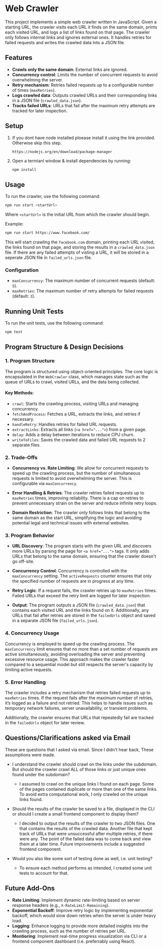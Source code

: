 
# Web Crawler

This project implements a simple web crawler written in JavaScript. Given a starting URL, the crawler visits each URL it finds on the same domain, prints each visited URL, and logs a list of links found on that page. The crawler only follows internal links and ignores external ones. It handles retries for failed requests and writes the crawled data into a JSON file.

## Features

- **Crawls only the same domain**: External links are ignored.
- **Concurrency control**: Limits the number of concurrent requests to avoid overwhelming the server.
- **Retry mechanism**: Retries failed requests up to a configurable number of times (`maxRetries`).
- **Logs crawled data**: Outputs crawled URLs and their corresponding links in a JSON file (`crawled_data.json`).
- **Tracks failed URLs**: URLs that fail after the maximum retry attempts are tracked for later inspection.

## Setup

1. If you dont have node installed ploease install it using the link provided. Otherwise skip this step.
   ```
   https://nodejs.org/en/download/package-manager
   ```


2. Open a termianl window & install dependencies by running:

   ```bash
   npm install
   ```

## Usage

To run the crawler, use the following command:

```bash
npm run start <startUrl>
```

Where `<startUrl>` is the initial URL from which the crawler should begin.

Example:

```bash
npm run start https://www.facebook.com/
```

This will start crawling the `facebook.com` domain, printing each URL visited, the links found on that page, and storing the results in a `crawled_data.json` file. If there are any failed attempts of visting a URL, it will be stored in a seperate JSON file in `failed_urls.json` file.

### Configuration

- `maxConcurrency`: The maximum number of concurrent requests (default: `5`).
- `maxRetries`: The maximum number of retry attempts for failed requests (default: `3`).

## Running Unit Tests

To run the unit tests, use the following command:
```bash
npm test
```

## Program Structure & Design Decisions

### 1. **Program Structure**

The program is structured using object-oriented principles. The core logic is encapsulated in the `WebCrawler` class, which manages state such as the queue of URLs to crawl, visited URLs, and the data being collected.

#### Key Methods:
- `crawl`: Starts the crawling process, visiting URLs and managing concurrency.
- `fetchAndProcess`: Fetches a URL, extracts the links, and retries if necessary.
- `handleRetry`: Handles retries for failed URL requests.
- `extractLinks`: Extracts all links (`<a href="...">`) from a given page.
- `delay`: Adds a delay between iterations to reduce CPU churn.
- `writeToFiles`: Saves the crawled data and failed URL requests to 2 separate files.

### 2. **Trade-Offs**

- **Concurrency vs. Rate Limiting**: We allow for concurrent requests to speed up the crawling process, but the number of simultaneous requests is limited to avoid overwhelming the server. This is configurable via `maxConcurrency`.
  
- **Error Handling & Retries**: The crawler retries failed requests up to `maxRetries` times, improving reliability. There is a cap on retries to prevent unnecessary strain on the server and reduce infinite retry loops.

- **Domain Restriction**: The crawler only follows links that belong to the same domain as the start URL, simplifying the logic and avoiding potential legal and technical issues with external websites.

### 3. **Program Behavior**

- **URL Discovery**: The program starts with the given URL and discovers more URLs by parsing the page for `<a href="...">` tags. It only adds URLs that belong to the same domain, ensuring that the crawler doesn't go off-site.
  
- **Concurrency Control**: Concurrency is controlled with the `maxConcurrency` setting. The `activeRequests` counter ensures that only the specified number of requests are in progress at any time.

- **Retry Logic**: If a request fails, the crawler retries up to `maxRetries` times. Failed URLs that exceed the retry limit are logged for later inspection.

- **Output**: The program outputs a JSON file (`crawled_data.json`) that contains each visited URL and the links found on it. Additionally, any URLs that fail after retries are stored in the `failedUrls` object and saved in a separate JSON file (`failed_urls.json`).

### 4. **Concurrency Usage**

Concurrency is employed to speed up the crawling process. The `maxConcurrency` limit ensures that no more than a set number of requests are active simultaneously, avoiding overloading the server and preventing excessive resource usage. This approach makes the crawler faster compared to a sequential model but still respects the server's capacity by limiting active requests.

### 5. **Error Handling**

The crawler includes a retry mechanism that retries failed requests up to `maxRetries` times. If the request fails after the maximum number of retries, it’s logged as a failure and not retried. This helps to handle issues such as temporary network failures, server unavailability, or transient problems.

Additionally, the crawler ensures that URLs that repeatedly fail are tracked in the `failedUrls` object for later review.

## Questions/Clarifications asked via Email
These are questions that I asked via email. Since I didn't hear back, These assumptions were made.

- I understand the crawler should crawl on the links under the subdomain. But should the crawler crawl ALL of those links or just unique ones found under the subdomain?
   - I assumed to crawl on the unique links I found on each page. Some of the pages contained duplicate or more than one of the same links. To avoid extra computational work, I only crawled on the unique links found.

- Should the results of the crawler be saved to a file, displayed in the CLI or should I create a small frontend component to display them?
   - I decided to output the results of the crawler to two JSON files. One that contains the results of the crawled data. Another file that kept track of URLs that were unsuccessful after multiple retries, if there were any. The point of the failed data was to come back and view them at a later time. Future improvements include a suggested frontend component.

- Would you also like some sort of testing done as well, i.e. unit testing?
   - To ensure each method performs as intended, I created some unit tests to account for that.


## Future Add-Ons

- **Rate Limiting**: Implement dynamic rate-limiting based on server response headers (e.g., `X-RateLimit-Remaining`).
- **Exponential Backoff**: Improve retry logic by implementing exponential backoff, which would slow down retries when the server is under heavy load.
- **Logging**: Enhance logging to provide more detailed insights into the crawling process, such as the number of retries per URL.
- **Montioring**: Implement real-time progress visualization via CLI or a frontend component dashboard (i.e. preferrably using React).

